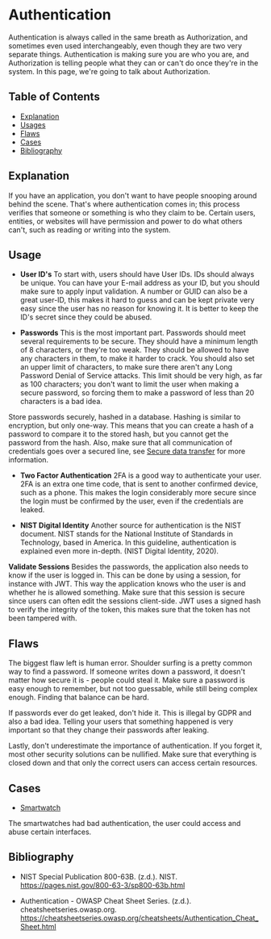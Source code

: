# Authentication

Authentication is always called in the same breath as Authorization, and sometimes even used interchangeably, even though they are two very separate things. Authentication is making sure you are who you are, and Authorization is telling people what they can or can't do once they're in the system. In this page, we're going to talk about Authorization.

## Table of Contents

- [Explanation](#explanation)
- [Usages](#usage)
- [Flaws](#flaws)
- [Cases](#cases)
- [Bibliography](#bibliography)

## Explanation

If you have an application, you don't want to have people snooping around behind the scene. That's where authentication comes in; this process verifies that someone or something is who they claim to be. Certain users, entities, or websites will have permission and power to do what others can't, such as reading or writing into the system.

## Usage

- **User ID's**
To start with, users should have User IDs. IDs should always be unique. You can have your E-mail address as your ID, but you should make sure to apply input validation. A number or GUID can also be a great user-ID, this makes it hard to guess and can be kept private very easy since the user has no reason for knowing it. It is better to keep the ID's secret since they could be abused.

- **Passwords**
This is the most important part. Passwords should meet several requirements to be secure. They should have a minimum length of 8 characters, or they're too weak. They should be allowed to have any characters in them, to make it harder to crack. You should also set an upper limit of characters, to make sure there aren't any Long Password Denial of Service attacks. This limit should be very high, as far as 100 characters; you don't want to limit the user when making a secure password, so forcing them to make a password of less than 20 characters is a bad idea.

Store passwords securely, hashed in a database. Hashing is similar to encryption, but only one-way. This means that you can create a hash of a password to compare it to the stored hash, but you cannot get the password from the hash. Also, make sure that all communication of credentials goes over a secured line, see [Secure data transfer](securedatatransfer) for more information.

- **Two Factor Authentication**
2FA is a good way to authenticate your user. 2FA is an extra one time code, that is sent to another confirmed device, such as a phone. This makes the login considerably more secure since the login must be confirmed by the user, even if the credentials are leaked.

- **NIST Digital Identity**
Another source for authentication is the NIST document. NIST stands for the National Institute of Standards in Technology, based in America. In this guideline, authentication is explained even more in-depth. (NIST Digital Identity, 2020).

**Validate Sessions**
Besides the passwords, the application also needs to know if the user is logged in. This can be done by using a session, for instance with JWT. This way the application knows who the user is and whether he is allowed something. Make sure that this session is secure since users can often edit the sessions client-side. JWT uses a signed hash to verify the integrity of the token, this makes sure that the token has not been tampered with.

## Flaws

The biggest flaw left is human error. Shoulder surfing is a pretty common way to find a password. If someone writes down a password, it doesn't matter how secure it is - people could steal it. Make sure a password is easy enough to remember, but not too guessable, while still being complex enough. Finding that balance can be hard.

If passwords ever do get leaked, don't hide it. This is illegal by GDPR and also a bad idea. Telling your users that something happened is very important so that they change their passwords after leaking.

Lastly, don't underestimate the importance of authentication. If you forget it, most other security solutions can be nullified. Make sure that everything is closed down and that only the correct users can access certain resources.

## Cases

- [Smartwatch](cases/smartwatch#Vulnerabilities)

The smartwatches had bad authentication, the user could access and abuse certain interfaces.

## Bibliography

- NIST Special Publication 800-63B. (z.d.). NIST. <https://pages.nist.gov/800-63-3/sp800-63b.html>

- Authentication - OWASP Cheat Sheet Series. (z.d.). cheatsheetseries.owasp.org. <https://cheatsheetseries.owasp.org/cheatsheets/Authentication_Cheat_Sheet.html>
